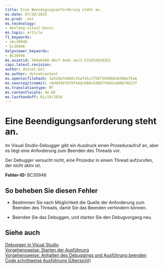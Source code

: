 ```yaml
---
title: Eine Beendigungsanforderung steht an.
ms.date: 07/20/2015
ms.prod: .net
ms.technology:
- devlang-visual-basic
ms.topic: article
f1_keywords:
- vbc30946
- bc30946
helpviewer_keywords:
- BC30946
ms.assetid: 560ab468-d8cf-4e9c-ae13-57a55e83d2b1
caps.latest.revision: 
author: dotnet-bot
ms.author: dotnetcontent
ms.openlocfilehash: 3a524b7e068c35af45c2f56f35d9b816586e75e6
ms.sourcegitcommit: c0dd436f6f8f44dc80dc43b07f6841a00b74b23f
ms.translationtype: MT
ms.contentlocale: de-DE
ms.lasthandoff: 01/19/2018
---
```

# <a name="stop-request-is-pending"></a>Eine Beendigungsanforderung steht an.
Im Visual Studio-Debugger gibt ein Ausdruck einen Prozeduraufruf an, aber es liegt eine Anforderung zum Beenden des Threads vor.  
  
 Der Debugger versucht nicht, eine Prozedur in einem Thread aufzurufen, der nicht aktiv ist.  
  
 **Fehler-ID:** BC30946  
  
## <a name="to-correct-this-error"></a>So beheben Sie diesen Fehler  
  
-   Bestimmen Sie nach Möglichkeit die Quelle der Anforderung zum Beenden des Threads, damit Sie das Beenden verhindern können.  
  
-   Beenden Sie das Debuggen, und starten Sie den Debugvorgang neu.  
  
## <a name="see-also"></a>Siehe auch  
 [Debuggen in Visual Studio](/visualstudio/debugger/debugging-in-visual-studio)  
 [Vorgehensweise: Starten der Ausführung](http://msdn.microsoft.com/library/b0fe0ce5-900e-421f-a4c6-aa44ddae453c)  
 [Vorgehensweise: Anhalten des Debuggings und Ausführung beenden](http://msdn.microsoft.com/library/03c68f95-aa96-481b-990e-467e065453a5)  
 [Code schrittweise Ausführung (Übersicht)](http://msdn.microsoft.com/library/8791dac9-64d1-4bb9-b59e-8d59af1833f9)
